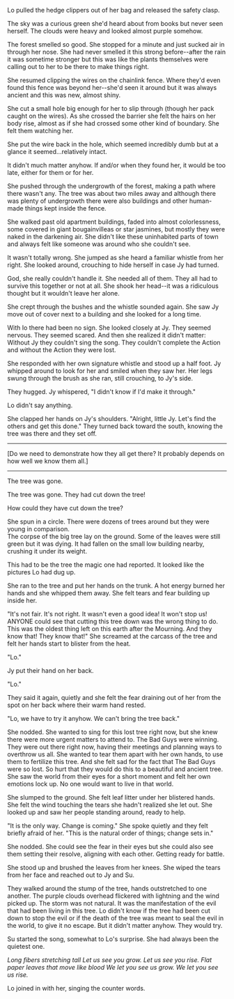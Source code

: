 Lo pulled the hedge clippers out of her bag and released the safety clasp. 

The sky was a curious green she'd heard about from books but never seen herself.  The clouds were heavy and looked almost purple somehow.  

The forest smelled so good.  She stopped for a minute and just sucked air in through her nose.  She had never smelled it this strong before--after the rain it was sometime stronger but this was like the plants themselves were calling out to her to be there to make things right. 

She resumed clipping the wires on the chainlink fence.  Where they'd even found this fence was beyond her--she'd seen it around but it was always ancient and this was new, almost shiny. 

She cut a small hole big enough for her to slip through (though her pack caught on the wires).  As she crossed the barrier she felt the hairs on her body rise, almost as if she had crossed some other kind of boundary.  She felt them watching her. 

She put the wire back in the hole, which seemed incredibly dumb but at a glance it seemed...relatively intact. 

It didn't much matter anyhow. If and/or when they found her, it would be too late, either for them or for her.  

She pushed through the undergrowth of the forest, making a path where there wasn't any.  The tree was about two miles away and although there was plenty of undergrowth there were also buildings and other human-made things kept inside the fence. 

She walked past old apartment buildings, faded into almost colorlessness, some covered in giant bougainvilleas or star jasmines, but mostly they were naked in the darkening air.  She didn't like these uninhabited parts of town and always felt like someone was around who she couldn't see. 

It wasn't totally wrong. She jumped as she heard a familiar whistle from her right.  She looked around, crouching to hide herself in case Jy had turned.  

God, she really couldn't handle it.  She needed all of them.  They all had to survive this together or not at all.  She shook her head--it was a ridiculous thought but it wouldn't leave her alone. 

She crept through the bushes and the whistle sounded again.  She saw Jy move out of cover next to a building and she looked for a long time. 

With Io there had been no sign.  She looked closely at Jy.  They seemed nervous.  They seemed scared.  And then she realized it didn't matter: Without Jy they couldn't sing the song.  They couldn't complete the Action and without the Action they were lost. 

She responded with her own signature whistle and stood up a half foot. Jy whipped around to look for her and smiled when they saw her.  Her legs swung through the brush as she ran, still crouching, to Jy's side.  

They hugged. Jy whispered, "I didn't know if I'd make it through."

Lo didn't say anything. 

She clapped her hands on Jy's shoulders. "Alright, little Jy. Let's find the others and get this done."  They turned back toward the south, knowing the tree was there and they set off. 

---

[Do we need to demonstrate how they all get there? It probably depends on how well we know them all.]

---

The tree was gone. 

The tree was gone.  They had cut down the tree!

How could they have cut down the tree?

She spun in a circle.  There were dozens of trees around but they were young in comparison.  
The corpse of the big tree lay on the ground.  Some of the leaves were still green but it was dying.  It had fallen on the small low building nearby, crushing it under its weight. 

This had to be the tree the magic one had reported.  It looked like the pictures Lo had dug up.  

She ran to the tree and put her hands on the trunk.  A hot energy burned her hands and she whipped them away.  She felt tears and fear building up inside her. 

"It's not fair. It's not right. It wasn't even a good idea! It won't stop us! ANYONE could see that cutting this tree down was the wrong thing to do.  This was the oldest thing left on this earth after the Mourning.  And they know that! They know that!" She screamed at the carcass of the tree and felt her hands start to blister from the heat.  

"Lo."

Jy put their hand on her back.  

"Lo."

They said it again, quietly and she felt the fear draining out of her from the spot on her back where their warm hand rested. 

"Lo, we have to try it anyhow.  We can't bring the tree back."

She nodded. She wanted to sing for this lost tree right now, but she knew there were more urgent matters to attend to.  The Bad Guys were winning.  They were out there right now, having their meetings and planning ways to overthrow us all.  She wanted to tear them apart with her own hands, to use them to fertilize this tree.  And she felt sad for the fact that The Bad Guys were so lost. So hurt that they would do this to a beautiful and ancient tree.  She saw the world from their eyes for a short moment and felt her own emotions lock up.  No one would want to live in that world.  

She slumped to the ground.  She felt leaf litter under her blistered hands.  She felt the wind touching the tears she hadn't realized she let out.  She looked up and saw her people standing around, ready to help.  

"It is the only way. Change is coming." She spoke quietly and they felt briefly afraid of her. "This is the natural order of things; change sets in."

She nodded.  She could see the fear in their eyes but she could also see them setting their resolve, aligning with each other. Getting ready for battle. 

She stood up and brushed the leaves from her knees.  She wiped the tears from her face and reached out to Jy and Su.  

They walked around the stump of the tree, hands outstretched to one another.  The purple clouds overhead flickered with lightning and the wind picked up.  The storm was not natural.  It was the manifestation of the evil that had been living in this tree.  Lo didn't know if the tree had been cut down to stop the evil or if the death of the tree was meant to seal the evil in the world, to give it no escape.  But it didn't matter anyhow.  They would try.

Su started the song, somewhat to Lo's surprise. She had always been the quietest one. 

_Long fibers stretching tall_
_Let us see you grow. Let us see you rise._
_Flat paper leaves that move like blood_
_We let you see us grow. We let you see us rise._

Lo joined in with her, singing the counter words.  

